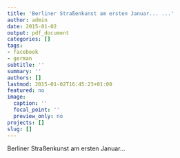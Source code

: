 ```yaml
---
title: 'Berliner Straßenkunst am ersten Januar... ...'
author: admin
date: 2015-01-02
output: pdf_document
categories: []
tags:
- facebook
- german
subtitle: ''
summary: ''
authors: []
lastmod: 2015-01-02T16:45:23+01:00
featured: no
image:
  caption: ''
  focal_point: ''
  preview_only: no
projects: []
slug: []
---
```

Berliner Straßenkunst am ersten Januar...

